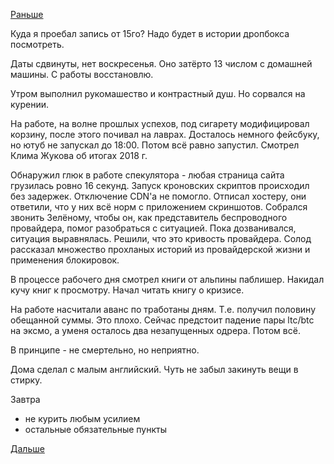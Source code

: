 [Раньше](2019.01.15.md)

Куда я проебал запись от 15го?
Надо будет в истории дропбокса посмотреть.

Даты сдвинуты, нет воскресенья. Оно затёрто 13 числом с домашней машины. С работы восстановлю.

Утром выполнил рукомашество и контрастный душ. Но сорвался на курении.

На работе, на волне прошлых успехов, под сигарету модифицировал корзину, после этого почивал на лаврах.
Досталось немного фейсбуку, но ютуб не запускал до 18:00. Потом всё равно запустил. Смотрел Клима Жукова об итогах 2018 г.

Обнаружил глюк в работе спекулятора - любая страница сайта грузилась ровно 16 секунд. Запуск кроновских скриптов происходил без задержек. Отключение CDN'а не помогло.
Отписал хостеру, они ответили, что у них всё норм с приложением скриншотов.
Собрался звонить Зелёному, чтобы он, как представитель беспроводного провайдера, помог разобраться с ситуацией. Пока дозванивался, ситуация выравнялась. Решили, что это кривость провайдера. Солод рассказал множество прохланых историй из провайдерской жизни и применения блокировок.

В процессе рабочего дня смотрел книги от альпины паблишер. Накидал кучу книг к просмотру.
Начал читать книгу о кризисе.

На работе насчитали аванс по тработаны дням. Т.е. получил половину обещанной суммы. Это плохо. Сейчас предстоит падение пары ltc/btc на эксмо, а уменя осталось два незапущенных одрера. Потом всё.

В принципе - не смертельно, но неприятно.

Дома сделал с малым английский.
Чуть не забыл закинуть вещи в стирку.

Завтра
  - не курить любым усилием
  - остальные обязательные пункты

 [Дальше](2019.01.17.md)